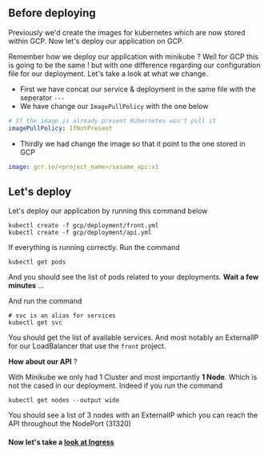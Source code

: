 ## Before deploying

Previously we'd create the images for kubernetes which are now stored within GCP. Now let's deploy our application on GCP.

Remember how we deploy our application with minikube ? Well for GCP this is going to be the same ! but with one difference regarding our configuration file for our deployment. Let's take a look at what we change.

- First we have concat our service & deployment in the same file with the seperator ```---```
- We have change our ```ImagePullPolicy``` with the one below 

```yaml
# If the image is already present Kubernetes won't pull it 
imagePullPolicy: IfNotPresent
```

- Thirdly we had change the image so that it point to the one stored in GCP

```yaml
image: gcr.io/<project_name>/sesame_api:v1
```

## Let's deploy

Let's deploy our application by running this command below

```shell
kubectl create -f gcp/deployment/front.yml
kubectl create -f gcp/deployment/api.yml
```

If everything is running correctly. Run the command

```shell
kubectl get pods
```

And you should see the list of pods related to your deployments.
**Wait a few minutes** ...

And run the command

```shell
# svc is an alias for services
kubectl get svc 
```

You should get the list of available services. And most notably an ExternalIP for our LoadBalancer that use the ```front``` project.

**How about our API** ?

With Minikube we only had 1 Cluster and most importantly **1 Node**. Which is not the cased in our deployment. Indeed if you run the command

```shell
kubectl get nodes --output wide
```

You should see a list of 3 nodes with an ExternalIP which you can reach the API throughout the NodePort (31320)

#### Now let's take a [look at Ingress](ingress.md)